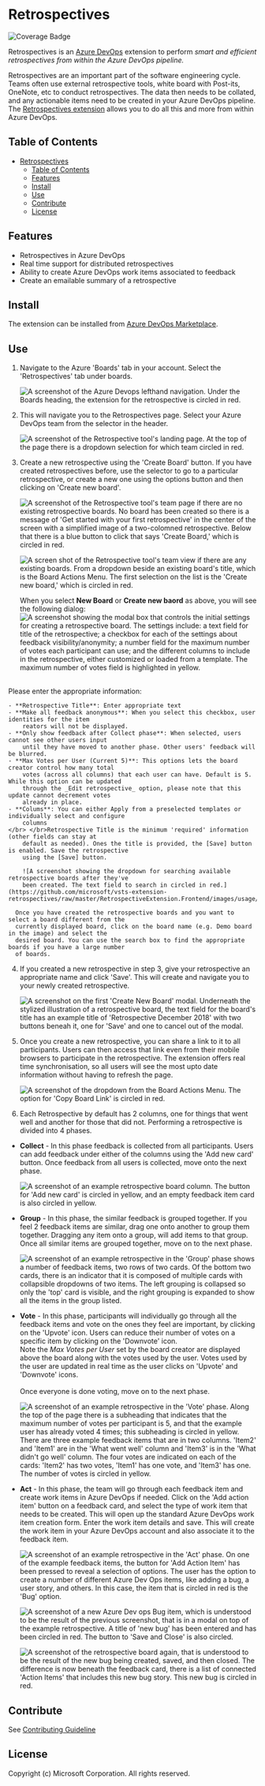 # Retrospectives

![Coverage Badge](https://img.shields.io/endpoint?url=https://gist.githubusercontent.com/mhassaninmsft/b414faf6b91eaaa6ec7d82882be36935/raw/retrotool__heads_dev.json)

Retrospectives is an [Azure DevOps](https://dev.azure.com) extension to perform _smart and efficient retrospectives from within the Azure DevOps pipeline._

Retrospectives are an important part of the software engineering cycle. Teams often use external
retrospective tools, white board with Post-its, OneNote, etc to conduct retrospectives. The data
then needs to be collated, and any actionable items need to be created in your Azure DevOps pipeline.
The [Retrospectives extension](https://marketplace.visualstudio.com/items?itemName=ms-devlabs.team-retrospectives)
allows you to do all this and more from within Azure DevOps.

## Table of Contents

- [Retrospectives](#retrospectives)
  - [Table of Contents](#table-of-contents)
  - [Features](#features)
  - [Install](#install)
  - [Use](#use)
  - [Contribute](#contribute)
  - [License](#license)

## Features

- Retrospectives in Azure DevOps
- Real time support for distributed retrospectives
- Ability to create Azure DevOps work items associated to feedback
- Create an emailable summary of a retrospective

## Install

The extension can be installed from [Azure DevOps Marketplace](https://marketplace.visualstudio.com/items?itemName=ms-devlabs.team-retrospectives).

## Use

1. Navigate to the Azure 'Boards' tab in your account. Select the 'Retrospectives' tab under boards.

    ![A screenshot of the Azure Devops lefthand navigation. Under the Boards heading, the extension for
    the retrospective is circled in red.](https://github.com/microsoft/vsts-extension-retrospectives/raw/master/RetrospectiveExtension.Frontend/images/usage/boardandretrospectivestab.png)

2. This will navigate you to the Retrospectives page. Select your Azure DevOps team from the selector
in the header.

    ![A screenshot of the Retrospective tool's landing page. At the top of the page there is a dropdown
    selection for which team circled in red.](https://github.com/microsoft/vsts-extension-retrospectives/raw/master/RetrospectiveExtension.Frontend/images/usage/teamselection.png)

3. Create a new retrospective using the 'Create Board' button. If you have created retrospectives
before, use the selector to go to a particular retrospective, or create a new one using the options
button and then clicking on 'Create new board'.

    ![A screenshot of the Retrospective tool's team page if there are no existing retrospective boards.
    No board has been created so there is a message of 'Get started with your first retrospective' in
    the center of the screen with a simplified image of a two-colomned retrospective. Below that there
    is a blue button to click that says 'Create Board,' which is circled in red.](https://github.com/microsoft/vsts-extension-retrospectives/raw/master/RetrospectiveExtension.Frontend/images/usage/createretrospective.png)

    ![A screen shot of the Retrospective tool's team view if there are any existing boards. From a
    dropdown beside an existing board's title, which is the Board Actions Menu. The first selection on
    the list is the 'Create new board,' which is circled in red.](https://github.com/microsoft/vsts-extension-retrospectives/raw/master/RetrospectiveExtension.Frontend/images/usage/createretrospective2.png)

    When you select **New Board** or **Create new baord** as above, you will see the following dialog:
    ![A screenshot showing the modal box that controls the initial settings for creating a retrospective
    board. The settings include: a text field for title of the retrospective; a checkbox for each of
    the settings about feedback visibility/anonymity; a number field for the maximum number of votes
    each participant can use; and the different columns to include in the retrospective, either
    customized or loaded from a template. The maximum  number of votes field is highlighted in yellow.](https://github.com/microsoft/vsts-extension-retrospectives/raw/master/RetrospectiveExtension.Frontend/images/usage/createretrospectivewithmaxvotes.png)
  </br>
    Please enter the appropriate information:

    - **Retrospective Title**: Enter appropriate text
    - **Make all feedback anonymous**: When you select this checkbox, user identities for the item
        reators will not be displayed.
    - **Only show feedback after Collect phase**: When selected, users cannot see other users input
        until they have moved to another phase. Other users' feedback will be blurred.
    - **Max Votes per User (Current 5)**: This options lets the board creator control how many total
        votes (across all columns) that each user can have. Default is 5. While this option can be updated
        through the _Edit retrospective_ option, please note that this update cannot decrement votes
        already in place.
    - **Colums**: You can either Apply from a preselected templates or individually select and configure
        columns
    </br> </br>Retrospective Title is the minimum 'required' information (other fields can stay at
        default as needed). Ones the title is provided, the [Save] button is enabled. Save the retrospective
        using the [Save] button.

        ![A screenshot showing the dropdown for searching available retrospective boards after they've
        been created. The text field to search in circled in red.](https://github.com/microsoft/vsts-extension-retrospectives/raw/master/RetrospectiveExtension.Frontend/images/usage/navigatetoretrospective.png)

      Once you have created the retrospective boards and you want to select a board different from the
      currently displayed board, click on the board name (e.g. Demo board in the image) and select the
      desired board. You can use the search box to find the appropriate boards if you have a large number
      of boards.

4. If you created a new retrospective in step 3, give your retrospective an appropriate name and
  click 'Save'. This will create and navigate you to your newly created retrospective.

      ![A screenshot on the first 'Create New Board' modal. Underneath the stylized illustration of
      a retrospective board, the text field for the board's title has an example title of 'Retrospective
      December 2018' with two buttons beneah it, one for 'Save' and one to cancel out of the modal.](https://github.com/microsoft/vsts-extension-retrospectives/raw/master/RetrospectiveExtension.Frontend/images/usage/createretrospectiveform.png)

5. Once you create a new retrospective, you can share a link to it to all participants. Users can
  then access that link even from their mobile browsers to participate in the retrospective. The
  extension offers real time synchronisation, so all users will see the most upto date information
  without having to refresh the page.

      ![A screenshot of the dropdown from the Board Actions Menu. The option for 'Copy Board Link' is
      circled in red.](https://github.com/microsoft/vsts-extension-retrospectives/raw/master/RetrospectiveExtension.Frontend/images/usage/boardlink.png)

6. Each Retrospective by default has 2 columns, one for things that went well and another for those
  that did not. Performing a retrospective is divided into 4 phases.

- **Collect** - In this phase feedback is collected from all participants. Users can add feedback
    under either of the columns using the 'Add new card' button. Once feedback from all users is
    collected, move onto the next phase.

    ![A screenshot of an example retrospective board column. The button for 'Add new card' is circled
    in yellow, and an empty feedback item card is also circled in yellow.](https://github.com/microsoft/vsts-extension-retrospectives/raw/master/RetrospectiveExtension.Frontend/images/usage/createfeedback.png)

- **Group** - In this phase, the similar feedback is grouped together. If you feel 2 feedback items
    are similar, drag one onto another to group them together. Dragging any item onto a group, will add
    items to that group. Once all similar items are grouped together, move on to the next phase.

    ![A screenshot of an example retrospective in the 'Group' phase shows a number of feedback items,
    two rows of two cards. Of the bottom two cards, there is an indicator that it is composed of
    multiple cards with collapsible dropdowns of two items. The left grouping is collapsed so only
    the 'top' card is visible, and the right grouping is expanded to show all the items in the group
    listed.](https://github.com/microsoft/vsts-extension-retrospectives/raw/master/RetrospectiveExtension.Frontend/images/usage/groupfeedback.png)

- **Vote** - In this phase, participants will individually go through all the feedback items and vote
    on the ones they feel are important, by clicking on the 'Upvote' icon. Users can reduce their number
    of votes on a specific item by clicking on the 'Downvote' icon. </br> Note the _Max Votes per User_
    set by the board creator are displayed above the board along with the votes used by the user. Votes
    used by the user are updated in real time as the user clicks on 'Upvote' and 'Downvote' icons.
    </br></br> Once everyone is done voting, move on to the next phase.

    ![A screenshot of an example retrospective in the 'Vote' phase. Along the top of the page there
    is a subheading that indicates that the maximum number of votes per participant is 5, and that
    the example user has already voted 4 times; this subheading is circled in yellow. There are three
    example feedback items that are in two columns. 'Item2' and 'Item1' are in the 'What went well'
    column and 'Item3' is in the 'What didn't go well' column. The four votes are indicated on each
    of the cards: 'Item2' has two votes, 'Item1' has one vote, and 'Item3' has one. The number of
    votes is circled in yellow.](https://github.com/microsoft/vsts-extension-retrospectives/raw/master/RetrospectiveExtension.Frontend/images/usage/maxvotes.png)

- **Act** - In this phase, the team will go through each feedback item and create work items in Azure
    DevOps if needed. Click on the 'Add action item' button on a feedback card, and select the type of
    work item that needs to be created. This will open up the standard Azure DevOps work item creation
    form. Enter the work item details and save. This will create the work item in your Azure DevOps
    account and also associate it to the feedback item.

    ![A screenshot of an example retrospective in the 'Act' phase. On one of the example feedback
    items, the button for 'Add Action Item' has been pressed to reveal a selection of options. The
    user has the option to create a number of different Azure Dev Ops items, like adding a bug, a
    user story, and others. In this case, the item that is circled in red is the 'Bug' option.](https://github.com/microsoft/vsts-extension-retrospectives/raw/master/RetrospectiveExtension.Frontend/images/usage/addactionitem.png)

    ![A screenshot of a new Azure Dev ops Bug item, which is understood to be the result of the
    previous screenshot, that is in a modal on top of the example retrospective. A title of 'new bug'
    has been entered and has been circled in red. The button to 'Save and Close' is also circled.](https://github.com/microsoft/vsts-extension-retrospectives/raw/master/RetrospectiveExtension.Frontend/images/usage/newbugform.png)

    ![A screenshot of the retrospective board again, that is understood to be the result of the new
    bug being created, saved, and then closed. The difference is now beneath the feedback card, there
    is a list of connected 'Action Items' that includes this new bug story. This new bug is circled
    in red.](https://github.com/microsoft/vsts-extension-retrospectives/raw/master/RetrospectiveExtension.Frontend/images/usage/addactionitemsaved.png)

## Contribute

See [Contributing Guideline](./CONTRIBUTING.md)

## License

Copyright (c) Microsoft Corporation. All rights reserved.
